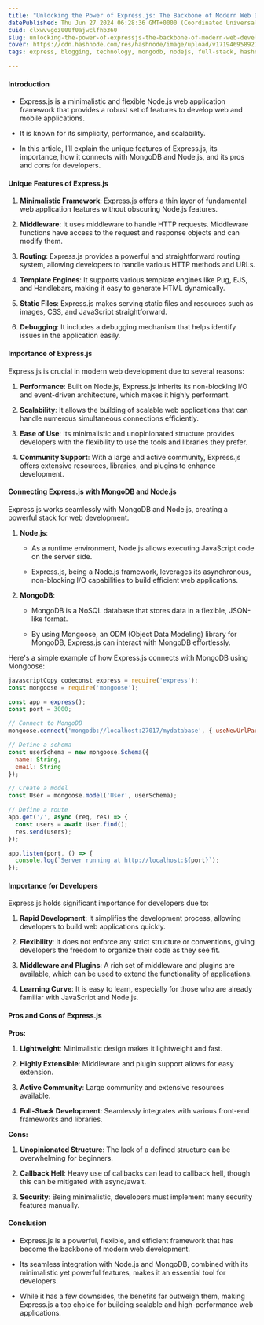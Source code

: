```yaml
---
title: "Unlocking the Power of Express.js: The Backbone of Modern Web Development"
datePublished: Thu Jun 27 2024 06:28:36 GMT+0000 (Coordinated Universal Time)
cuid: clxwvvgoz000f0ajwclfhb360
slug: unlocking-the-power-of-expressjs-the-backbone-of-modern-web-development
cover: https://cdn.hashnode.com/res/hashnode/image/upload/v1719469589273/4eb8b7e6-cc07-46e1-9f51-9cc3a387a869.png
tags: express, blogging, technology, mongodb, nodejs, full-stack, hashnode, mern, expressjs-cilb5apda0066e053g7td7q24, trending, nodejs-developer, full-stack-development, technical-writing-1, blogswithcc

---
```


#### Introduction

* Express.js is a minimalistic and flexible Node.js web application framework that provides a robust set of features to develop web and mobile applications.
    
* It is known for its simplicity, performance, and scalability.
    
* In this article, I’ll explain the unique features of Express.js, its importance, how it connects with MongoDB and Node.js, and its pros and cons for developers.
    

#### Unique Features of Express.js

1. **Minimalistic Framework**: Express.js offers a thin layer of fundamental web application features without obscuring Node.js features.
    
2. **Middleware**: It uses middleware to handle HTTP requests. Middleware functions have access to the request and response objects and can modify them.
    
3. **Routing**: Express.js provides a powerful and straightforward routing system, allowing developers to handle various HTTP methods and URLs.
    
4. **Template Engines**: It supports various template engines like Pug, EJS, and Handlebars, making it easy to generate HTML dynamically.
    
5. **Static Files**: Express.js makes serving static files and resources such as images, CSS, and JavaScript straightforward.
    
6. **Debugging**: It includes a debugging mechanism that helps identify issues in the application easily.
    

#### Importance of Express.js

Express.js is crucial in modern web development due to several reasons:

1. **Performance**: Built on Node.js, Express.js inherits its non-blocking I/O and event-driven architecture, which makes it highly performant.
    
2. **Scalability**: It allows the building of scalable web applications that can handle numerous simultaneous connections efficiently.
    
3. **Ease of Use**: Its minimalistic and unopinionated structure provides developers with the flexibility to use the tools and libraries they prefer.
    
4. **Community Support**: With a large and active community, Express.js offers extensive resources, libraries, and plugins to enhance development.
    

#### Connecting Express.js with MongoDB and Node.js

Express.js works seamlessly with MongoDB and Node.js, creating a powerful stack for web development.

1. **Node.js**:
    
    * As a runtime environment, Node.js allows executing JavaScript code on the server side.
        
    * Express.js, being a Node.js framework, leverages its asynchronous, non-blocking I/O capabilities to build efficient web applications.
        
2. **MongoDB**:
    
    * MongoDB is a NoSQL database that stores data in a flexible, JSON-like format.
        
    * By using Mongoose, an ODM (Object Data Modeling) library for MongoDB, Express.js can interact with MongoDB effortlessly.
        

Here's a simple example of how Express.js connects with MongoDB using Mongoose:

```javascript
javascriptCopy codeconst express = require('express');
const mongoose = require('mongoose');

const app = express();
const port = 3000;

// Connect to MongoDB
mongoose.connect('mongodb://localhost:27017/mydatabase', { useNewUrlParser: true, useUnifiedTopology: true });

// Define a schema
const userSchema = new mongoose.Schema({
  name: String,
  email: String
});

// Create a model
const User = mongoose.model('User', userSchema);

// Define a route
app.get('/', async (req, res) => {
  const users = await User.find();
  res.send(users);
});

app.listen(port, () => {
  console.log(`Server running at http://localhost:${port}`);
});
```

#### Importance for Developers

Express.js holds significant importance for developers due to:

1. **Rapid Development**: It simplifies the development process, allowing developers to build web applications quickly.
    
2. **Flexibility**: It does not enforce any strict structure or conventions, giving developers the freedom to organize their code as they see fit.
    
3. **Middleware and Plugins**: A rich set of middleware and plugins are available, which can be used to extend the functionality of applications.
    
4. **Learning Curve**: It is easy to learn, especially for those who are already familiar with JavaScript and Node.js.
    

#### Pros and Cons of Express.js

**Pros:**

1. **Lightweight**: Minimalistic design makes it lightweight and fast.
    
2. **Highly Extensible**: Middleware and plugin support allows for easy extension.
    
3. **Active Community**: Large community and extensive resources available.
    
4. **Full-Stack Development**: Seamlessly integrates with various front-end frameworks and libraries.
    

**Cons:**

1. **Unopinionated Structure**: The lack of a defined structure can be overwhelming for beginners.
    
2. **Callback Hell**: Heavy use of callbacks can lead to callback hell, though this can be mitigated with async/await.
    
3. **Security**: Being minimalistic, developers must implement many security features manually.
    

#### Conclusion

* Express.js is a powerful, flexible, and efficient framework that has become the backbone of modern web development.
    
* Its seamless integration with Node.js and MongoDB, combined with its minimalistic yet powerful features, makes it an essential tool for developers.
    
* While it has a few downsides, the benefits far outweigh them, making Express.js a top choice for building scalable and high-performance web applications.